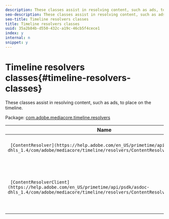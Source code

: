 ```yaml
---
description: These classes assist in resolving content, such as ads, to place on the timeline.
seo-description: These classes assist in resolving content, such as ads, to place on the timeline.
seo-title: Timeline resolvers classes
title: Timeline resolvers classes
uuid: 35a2b84b-d550-432c-a19c-46cb5f4cece1
index: y
internal: n
snippet: y
---
```


# Timeline resolvers classes{#timeline-resolvers-classes}

These classes assist in resolving content, such as ads, to place on the timeline.

 Package: [com.adobe.mediacore.timeline.resolvers](https://help.adobe.com/en_US/primetime/api/psdk/asdoc-dhls_1.4/com/adobe/mediacore/timeline/resolvers/package-detail.html) 

|  Name  | Description  |
|---|---|
| ` [ContentResolver](https://help.adobe.com/en_US/primetime/api/psdk/asdoc-dhls_1.4/com/adobe/mediacore/timeline/resolvers/ContentResolver.html)`  | Base class for various content resolvers.  |
| ` [ContentResolverClient](https://help.adobe.com/en_US/primetime/api/psdk/asdoc-dhls_1.4/com/adobe/mediacore/timeline/resolvers/ContentResolverClient.html)`  | Interface used by content resolvers generators to communicate with TVSDK components.  |

